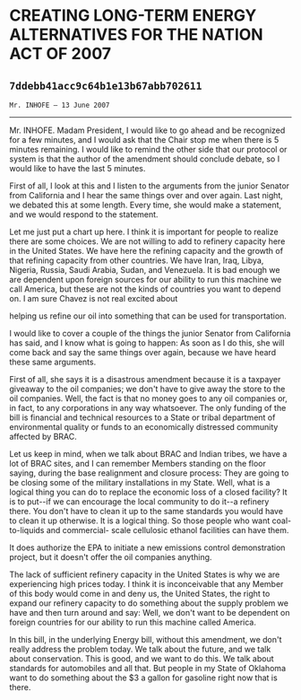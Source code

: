 # CREATING LONG-TERM ENERGY ALTERNATIVES FOR THE NATION ACT OF 2007
## `7ddebb41acc9c64b1e13b67abb702611`
`Mr. INHOFE — 13 June 2007`

---


Mr. INHOFE. Madam President, I would like to go ahead and be 
recognized for a few minutes, and I would ask that the Chair stop me 
when there is 5 minutes remaining. I would like to remind the other 
side that our protocol or system is that the author of the amendment 
should conclude debate, so I would like to have the last 5 minutes.

First of all, I look at this and I listen to the arguments from the 
junior Senator from California and I hear the same things over and over 
again. Last night, we debated this at some length. Every time, she 
would make a statement, and we would respond to the statement.

Let me just put a chart up here. I think it is important for people 
to realize there are some choices. We are not willing to add to 
refinery capacity here in the United States. We have here the refining 
capacity and the growth of that refining capacity from other countries. 
We have Iran, Iraq, Libya, Nigeria, Russia, Saudi Arabia, Sudan, and 
Venezuela. It is bad enough we are dependent upon foreign sources for 
our ability to run this machine we call America, but these are not the 
kinds of countries you want to depend on. I am sure Chavez is not real 
excited about


helping us refine our oil into something that can be used for 
transportation.

I would like to cover a couple of the things the junior Senator from 
California has said, and I know what is going to happen: As soon as I 
do this, she will come back and say the same things over again, because 
we have heard these same arguments.

First of all, she says it is a disastrous amendment because it is a 
taxpayer giveaway to the oil companies; we don't have to give away the 
store to the oil companies. Well, the fact is that no money goes to any 
oil companies or, in fact, to any corporations in any way whatsoever. 
The only funding of the bill is financial and technical resources to a 
State or tribal department of environmental quality or funds to an 
economically distressed community affected by BRAC.

Let us keep in mind, when we talk about BRAC and Indian tribes, we 
have a lot of BRAC sites, and I can remember Members standing on the 
floor saying, during the base realignment and closure process: They are 
going to be closing some of the military installations in my State. 
Well, what is a logical thing you can do to replace the economic loss 
of a closed facility? It is to put--if we can encourage the local 
community to do it--a refinery there. You don't have to clean it up to 
the same standards you would have to clean it up otherwise. It is a 
logical thing. So those people who want coal-to-liquids and commercial-
scale cellulosic ethanol facilities can have them.

It does authorize the EPA to initiate a new emissions control 
demonstration project, but it doesn't offer the oil companies anything.

The lack of sufficient refinery capacity in the United States is why 
we are experiencing high prices today. I think it is inconceivable that 
any Member of this body would come in and deny us, the United States, 
the right to expand our refinery capacity to do something about the 
supply problem we have and then turn around and say: Well, we don't 
want to be dependent on foreign countries for our ability to run this 
machine called America.

In this bill, in the underlying Energy bill, without this amendment, 
we don't really address the problem today. We talk about the future, 
and we talk about conservation. This is good, and we want to do this. 
We talk about standards for automobiles and all that. But people in my 
State of Oklahoma want to do something about the $3 a gallon for 
gasoline right now that is there.